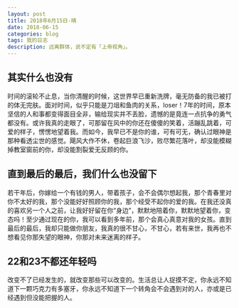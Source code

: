 ```yaml
---
layout: post
title: 2018年6月15日-晴
date: 2018-06-15
categories: blog
tags: 我的日志
description: 远离群体，说不定有「上帝视角」。
---
```


## 其实什么也没有
时间的滚轮不止息，当你清醒的时候，这世界早已重新洗牌，毫无防备的我已被打的体无完肤。面对时间，似乎只能是刀俎和鱼肉的关系，loser！7年的时间，原本坚信的人和事都变得面目全非，输给现实并不丢脸，遗憾的是竟连一点抗争的勇气都没有。或许我真的走眼了，可那留在风中的你还在傻傻的笑着，活蹦乱跳着，可爱的样子，愣愣地望着我。而如今，我早已不是你的谁，可有可无，确认过眼神是那种看透尘世的感觉。飓风大作不休，卷起巨浪飞沙，败尽繁花落叶，却没能模糊掉教室窗前的你，却没能割裂爱无反顾的你。
## 直到最后的最后，我们什么也没留下
若干年后，你嫁给一个有钱的男人，带着孩子，会不会偶尔想起我，那个青春里对你不太好的我，那个没能好好照顾你的我，那个经受不起你的爱的我。在我还没真的喜欢另一个人之前，让我好好留在你“身边”，默默地陪着你，默默地望着你，变态吗！至少通过现在的你，我可以看到多年前，那个会真心真意对我的女孩。直到最后的最后，我却只能做你朋友，我真的很不甘心，不甘心，若有来世，我再也不想看见你那失望的眼神，你那对未来迷离的样子。
## 22和23不都还年轻吗
改变不了已经发生的，就改变那些可以改变的。生活总让人捉摸不定，你永远不知道下一颗巧克力有多塞牙，你永远不知道下一个转角会不会遇到对的人，亦或是已经遇到但没能把握的人。
